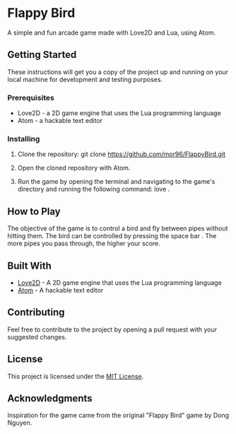 # Flappy Bird
A simple and fun arcade game made with Love2D and Lua, using Atom.

## Getting Started
These instructions will get you a copy of the project up and running on your local machine for development and testing purposes.

### Prerequisites
* Love2D - a 2D game engine that uses the Lua programming language
* Atom - a hackable text editor

### Installing
1. Clone the repository:
git clone https://github.com/mor96/FlappyBird.git

2. Open the cloned repository with Atom.
3. Run the game by opening the terminal and navigating to the game's directory and running the following command: love .


## How to Play
The objective of the game is to control a bird and fly between pipes without hitting them. The bird can be controlled by pressing the space bar . The more pipes you pass through, the higher your score.

## Built With
* [Love2D](https://love2d.org/) - A 2D game engine that uses the Lua programming language
* [Atom](https://atom.io/) - A hackable text editor

## Contributing
Feel free to contribute to the project by opening a pull request with your suggested changes.

## License
This project is licensed under the [MIT License](https://opensource.org/licenses/MIT).

## Acknowledgments
Inspiration for the game came from the original "Flappy Bird" game by Dong Nguyen.



